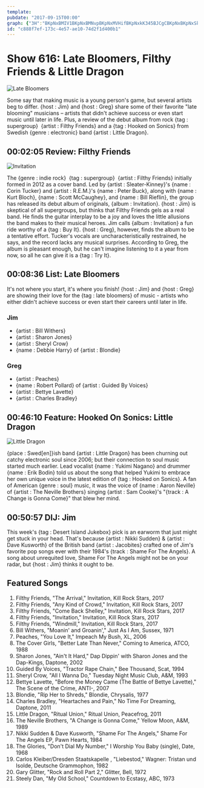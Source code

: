 ```yaml
---
template: 
pubdate: "2017-09-15T00:00"
graph: {"3H":"BKpNxBMIV1BKpNxBMNvpBKpNxMVHifBKpNxkK345BJCgCBKpNxBKpNxSkgvrBKpNxZRjyGgJIVWkK3454srM4BJCgC97qipX6cfdBHm1Gdhnxe","EC":"BIyS1m7l02LWKftm7l02BE3CPm7l02J7x0lm7l02WGwXum7l02m7l02sSisJ7a0oom7l02Jnvq2m7l02BIyS1S6jtkNxanJWGwXu","24Y":"","2CX":"EBZuGlTXrj"}
id: "c888f7ef-173c-4e57-ae10-74d2f1d400b1"
---
```






# Show 616: Late Bloomers, Filthy Friends & Little Dragon

![Late Bloomers](https://static.soundopinions.org/images/2017/latebloomers_web.jpg)

Some say that making music is a young person's game, but several artists beg to differ. {host : Jim} and {host : Greg} share some of their favorite "late blooming" musicians – artists that didn't achieve success or even start music until later in life. Plus, a review of the debut album from rock {tag : supergroup}  {artist : Filthy Friends} and a {tag : Hooked on Sonics} from Swedish {genre : electronic} band {artist : Little Dragon}.



## 00:02:05 Review: Filthy Friends

![Invitation](https://static.soundopinions.org/assets/616/3H0.jpg)

The {genre : indie rock}  {tag : supergroup}  {artist : Filthy Friends} initially formed in 2012 as a cover band. Led by {artist : Sleater-Kinney}'s {name : Corin Tucker} and {artist : R.E.M.}'s {name : Peter Buck}, along with {name : Kurt Bloch}, {name : Scott McCaughey}, and {name : Bill Rieflin}, the group has released its debut album of originals, {album : Invitation}. {host : Jim} is skeptical of all supergroups, but thinks that Filthy Friends gels as a real band. He finds the guitar interplay to be a joy and loves the little allusions the band makes to their musical heroes. Jim calls {album : Invitation} a fun ride worthy of a {tag : Buy It}. {host : Greg}, however, finds the album to be a tentative effort. Tucker's vocals are uncharacteristically restrained, he says, and the record lacks any musical surprises. According to Greg, the album is pleasant enough, but he can't imagine listening to it a year from now, so all he can give it is a {tag : Try It}.



## 00:08:36 List: Late Bloomers

It's not where you start, it's where you finish! {host : Jim} and {host : Greg} are showing their love for the {tag : late bloomers} of music - artists who either didn't achieve success or even start their careers until later in life.


### Jim

- {artist : Bill Withers}
- {artist : Sharon Jones}
- {artist : Sheryl Crow}
- {name : Debbie Harry} of {artist : Blondie}


### Greg

- {artist : Peaches}
- {name : Robert Pollard} of {artist : Guided By Voices}
- {artist : Bettye Lavette}
- {artist : Charles Bradley}



## 00:46:10 Feature: Hooked On Sonics: Little Dragon

![Little Dragon](https://static.soundopinions.org/assets/616/24Y0.jpg)

{place : Swed[en]}ish band {artist : Little Dragon} has been churning out catchy electronic soul since 2006; but their connection to soul music started much earlier. Lead vocalist {name : Yukimi Nagano} and drummer {name : Erik Bodin} told us about the song that helped Yukimi to embrace her own unique voice in the latest edition of {tag : Hooked on Sonics}. A fan of American {genre : soul} music, it was the voice of {name : Aaron Neville} of {artist : The Neville Brothers} singing {artist : Sam Cooke}'s "{track : A Change is Gonna Come}" that blew her mind.



## 00:50:57 DIJ: Jim

This week's {tag : Desert Island Jukebox} pick is an earworm that just might get stuck in your head. That's because  {artist : Nikki Sudden} & {artist : Dave Kusworth} of the British band {artist : Jacobites} crafted one of Jim's favorite pop songs ever with their 1984's {track : Shame For The Angels}. A song about unrequited love, Shame For The Angels might not be on your radar, but {host : Jim} thinks it ought to be.



## Featured Songs

1. Filthy Friends, "The Arrival," Invitation, Kill Rock Stars, 2017
2. Filthy Friends, "Any Kind of Crowd," Invitation, Kill Rock Stars, 2017
3. Filthy Friends, "Come Back Shelley," Invitation, Kill Rock Stars, 2017
4. Filthy Friends, "Invitation," Invitation, Kill Rock Stars, 2017
5. Filthy Friends, "Windmill," Invitation, Kill Rock Stars, 2017
6. Bill Withers, "Moanin' and Groanin'," Just As I Am, Sussex, 1971
7. Peaches, "You Love It," Impeach My Bush, XL, 2006
8. The Cover Girls, "Better Late Than Never," Coming to America, ATCO, 1988
9. Sharon Jones, "Ain't It Hard," Dap Dippin' with Sharon Jones and the Dap-Kings, Daptone, 2002
10. Guided By Voices, "Tractor Rape Chain," Bee Thousand, Scat, 1994
11. Sheryl Crow, "All I Wanna Do," Tuesday Night Music Club, A&M, 1993
12. Bettye Lavette, "Before the Money Came (The Battle of Bettye Lavette)," The Scene of the Crime, ANTI-, 2007
13. Blondie, "Rip Her to Shreds," Blondie, Chrysalis, 1977
14. Charles Bradley, "Heartaches and Pain," No Time For Dreaming, Daptone, 2011
15. Little Dragon, "Ritual Union," Ritual Union, Peacefrog, 2011
16. The Neville Brothers, "A Change is Gonna Come," Yellow Moon, A&M, 1989
17. Nikki Sudden & Dave Kusworth, "Shame For The Angels," Shame For The Angels EP, Pawn Hearts, 1984
18. The Glories, "Don't Dial My Number," I Worship You Baby (single), Date, 1968
19. Carlos Kleiber/Dresden Staatskapelle , "Liebestod," Wagner: Tristan und Isolde, Deutsche Grammophon, 1982
20. Gary Glitter, "Rock and Roll Part 2," Glitter, Bell, 1972
21. Steely Dan, "My Old School," Countdown to Ecstasy, ABC, 1973